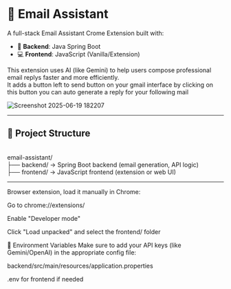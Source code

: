 
# 📧 Email Assistant

A full-stack Email Assistant Crome Extension built with:

- 🔧 **Backend**: Java Spring Boot
- 💻 **Frontend**: JavaScript (Vanilla/Extension)

This extension uses AI (like Gemini) to help users compose professional email replys faster and more efficiently.
<br>
It adds a button left to send button on your gmail interface by clicking on this button you can auto generate a reply for your following mail

![Screenshot 2025-06-19 182207](https://github.com/user-attachments/assets/45c4ac98-c9c6-40b3-bcef-cd0030ac70f1)

---

## 📁 Project Structure
<br>
email-assistant/
<br>
├── backend/ → Spring Boot backend (email generation, API logic)
<br>
├── frontend/ → JavaScript frontend (extension or web UI)

---

Browser extension, load it manually in Chrome:

Go to chrome://extensions/

Enable "Developer mode"

Click "Load unpacked" and select the frontend/ folder


🔑 Environment Variables
Make sure to add your API keys (like Gemini/OpenAI) in the appropriate config file:

backend/src/main/resources/application.properties

.env for frontend if needed



